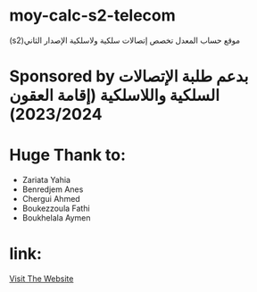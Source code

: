 # moy-calc-s2-telecom
(s2)موقع حساب المعدل تخصص إتصالات سلكية ولاسلكية الإصدار الثاني
# Sponsored by بدعم طلبة الإتصالات السلكية واللاسلكية (إقامة العقون 2023/2024)

# Huge Thank to:
- Zariata Yahia 
- Benredjem  Anes
- Chergui Ahmed
- Boukezzoula Fathi 
- Boukhelala Aymen 

# link:
<a href="http://telecom-s2.glitch.me">Visit The Website</a>
